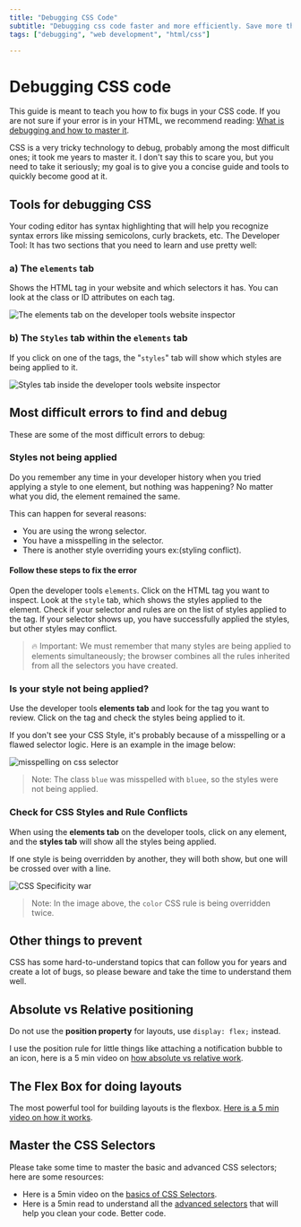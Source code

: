 ```yaml
---
title: "Debugging CSS Code"
subtitle: "Debugging css code faster and more efficiently. Save more than 50% of your debugging time when coding CSS."
tags: ["debugging", "web development", "html/css"]

--- 
```

# Debugging CSS code

This guide is meant to teach you how to fix bugs in your CSS code. If you are not sure if your error is in your HTML, we recommend reading: [What is debugging and how to master it](https://4geeks.com/lesson/what-is-debugging-code).

CSS is a very tricky technology to debug, probably among the most difficult ones; it took me years to master it. I don't say this to scare you, but you need to take it seriously; my goal is to give you a concise guide and tools to quickly become good at it.

## Tools for debugging CSS

Your coding editor has syntax highlighting that will help you recognize syntax errors like missing semicolons, curly brackets, etc.
The Developer Tool: It has two sections that you need to learn and use pretty well:

### a) The `elements` tab

Shows the HTML tag in your website and which selectors it has. You can look at the class or ID attributes on each tag.

![The elements tab on the developer tools website inspector](https://i.imgur.com/oJoH8C3.png?raw=true)

### b) The `Styles` tab within the `elements` tab

If you click on one of the tags, the "`styles`" tab will show which styles are being applied to it.

![Styles tab inside the developer tools website inspector](https://i.imgur.com/UM926NI.png?raw=true)

## Most difficult errors to find and debug
These are some of the most difficult errors to debug:

### Styles not being applied

Do you remember any time in your developer history when you tried applying a style to one element, but nothing was happening? No matter what you did, the element remained the same.

This can happen for several reasons:
- You are using the wrong selector.
- You have a misspelling in the selector.
- There is another style overriding yours ex:(styling conflict).

#### Follow these steps to fix the error

Open the developer tools `elements`.
Click on the HTML tag you want to inspect.
Look at the `style` tab, which shows the styles applied to the element.
Check if your selector and rules are on the list of styles applied to the tag.
If your selector shows up, you have successfully applied the styles, but other styles may conflict.

> 🔥 Important: We must remember that many styles are being applied to elements simultaneously; the browser combines all the rules inherited from all the selectors you have created.

### Is your style not being applied?

Use the developer tools **elements tab** and look for the tag you want to review. Click on the tag and check the styles being applied to it.

If you don't see your CSS Style, it's probably because of a misspelling or a flawed selector logic. Here is an example in the image below:

![misspelling on css selector](https://storage.googleapis.com/breathecode-asset-images/misspelling-on-css-selector.gif?raw=true)

> Note: The class `blue` was misspelled with `bluee`, so the styles were not being applied.

### Check for CSS Styles and Rule Conflicts

When using the **elements tab** on the developer tools, click on any element, and the **styles tab** will show all the styles being applied.

If one style is being overridden by another, they will both show, but one will be crossed over with a line.

![CSS Specificity war](https://storage.googleapis.com/breathecode-asset-images/5ee0ed4c5601a9e40b006ae708a405ff48511b3423449968a029ee5a56fe8777.png?raw=true)

> Note: In the image above, the `color` CSS rule is being overridden twice.

## Other things to prevent

CSS has some hard-to-understand topics that can follow you for years and create a lot of bugs, so please beware and take the time to understand them well.

## Absolute vs Relative positioning

Do not use the **position property** for layouts, use `display: flex;` instead.

I use the position rule for little things like attaching a notification bubble to an icon, here is a 5 min video on [how absolute vs relative work](https://www.loom.com/share/3715da41c2ec45be8711c4f8944e406b).

## The Flex Box for doing layouts

The most powerful tool for building layouts is the flexbox. [Here is a 5 min video on how it works](https://www.youtube.com/watch?v=ZRc2vUF92e8).

## Master the CSS Selectors

Please take some time to master the basic and advanced CSS selectors; here are some resources:

- Here is a 5min video on the [basics of CSS Selectors](https://www.youtube.com/watch?v=0Wt1n0wvSe8).
- Here is a 5min read to understand all the [advanced selectors](https://4geeks.com/lesson/mastering-css-selectors) that will help you clean your code. Better code.
